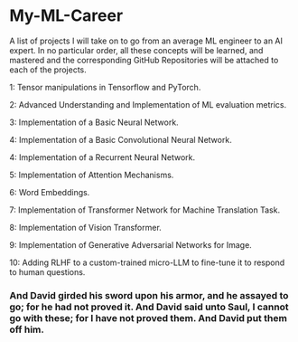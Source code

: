 # My-ML-Career
A list of projects I will take on to go from an average ML engineer to an AI expert.
In no particular order, all these concepts will be learned, and mastered and the corresponding GitHub Repositories will be attached to each of the projects.

1: Tensor manipulations in Tensorflow and PyTorch.

2: Advanced Understanding and Implementation of ML evaluation metrics.

3: Implementation of a Basic Neural Network.

4: Implementation of a Basic Convolutional Neural Network.

4: Implementation of a Recurrent Neural Network.

5: Implementation of Attention Mechanisms.

6: Word Embeddings.

7: Implementation of Transformer Network for Machine Translation Task.

8: Implementation of Vision Transformer.

9: Implementation of Generative Adversarial Networks for Image.

10: Adding RLHF to a custom-trained micro-LLM to fine-tune it to respond to human questions.

### And David girded his sword upon his armor, and he assayed to go; for he had not proved it. And David said unto Saul, I cannot go with these; for I have not proved them. And David put them off him.
